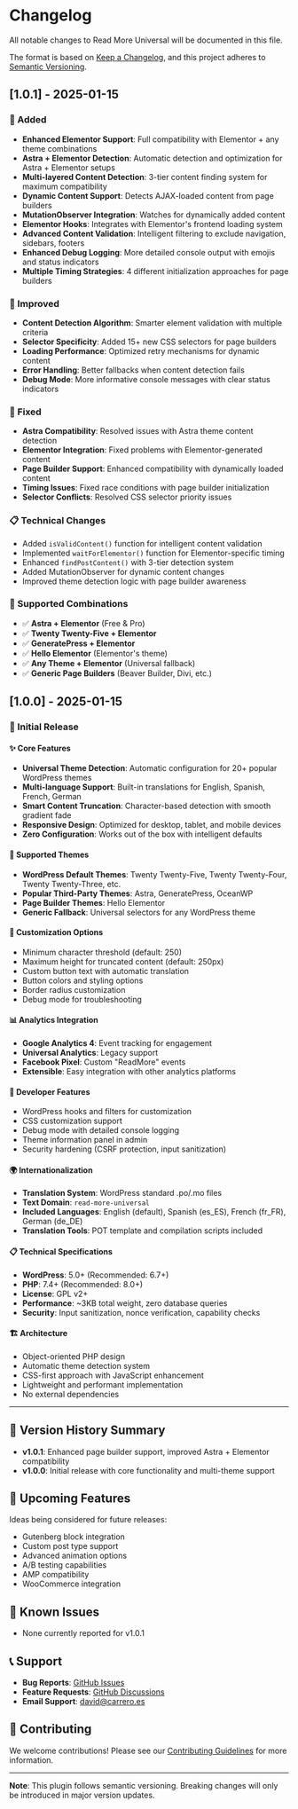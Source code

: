 # Changelog

All notable changes to Read More Universal will be documented in this file.

The format is based on [Keep a Changelog](https://keepachangelog.com/en/1.0.0/),
and this project adheres to [Semantic Versioning](https://semver.org/spec/v2.0.0.html).

## [1.0.1] - 2025-01-15

### 🚀 Added
- **Enhanced Elementor Support**: Full compatibility with Elementor + any theme combinations
- **Astra + Elementor Detection**: Automatic detection and optimization for Astra + Elementor setups
- **Multi-layered Content Detection**: 3-tier content finding system for maximum compatibility
- **Dynamic Content Support**: Detects AJAX-loaded content from page builders
- **MutationObserver Integration**: Watches for dynamically added content
- **Elementor Hooks**: Integrates with Elementor's frontend loading system
- **Advanced Content Validation**: Intelligent filtering to exclude navigation, sidebars, footers
- **Enhanced Debug Logging**: More detailed console output with emojis and status indicators
- **Multiple Timing Strategies**: 4 different initialization approaches for page builders

### 🔧 Improved
- **Content Detection Algorithm**: Smarter element validation with multiple criteria
- **Selector Specificity**: Added 15+ new CSS selectors for page builders
- **Loading Performance**: Optimized retry mechanisms for dynamic content
- **Error Handling**: Better fallbacks when content detection fails
- **Debug Mode**: More informative console messages with clear status indicators

### 🐛 Fixed
- **Astra Compatibility**: Resolved issues with Astra theme content detection
- **Elementor Integration**: Fixed problems with Elementor-generated content
- **Page Builder Support**: Enhanced compatibility with dynamically loaded content
- **Timing Issues**: Fixed race conditions with page builder initialization
- **Selector Conflicts**: Resolved CSS selector priority issues

### 📋 Technical Changes
- Added `isValidContent()` function for intelligent content validation
- Implemented `waitForElementor()` function for Elementor-specific timing
- Enhanced `findPostContent()` with 3-tier detection system
- Added MutationObserver for dynamic content changes
- Improved theme detection logic with page builder awareness

### 🎯 Supported Combinations
- ✅ **Astra + Elementor** (Free & Pro)
- ✅ **Twenty Twenty-Five + Elementor**
- ✅ **GeneratePress + Elementor**
- ✅ **Hello Elementor** (Elementor's theme)
- ✅ **Any Theme + Elementor** (Universal fallback)
- ✅ **Generic Page Builders** (Beaver Builder, Divi, etc.)

## [1.0.0] - 2025-01-15

### 🎉 Initial Release

#### ✨ Core Features
- **Universal Theme Detection**: Automatic configuration for 20+ popular WordPress themes
- **Multi-language Support**: Built-in translations for English, Spanish, French, German
- **Smart Content Truncation**: Character-based detection with smooth gradient fade
- **Responsive Design**: Optimized for desktop, tablet, and mobile devices
- **Zero Configuration**: Works out of the box with intelligent defaults

#### 🎯 Supported Themes
- **WordPress Default Themes**: Twenty Twenty-Five, Twenty Twenty-Four, Twenty Twenty-Three, etc.
- **Popular Third-Party Themes**: Astra, GeneratePress, OceanWP
- **Page Builder Themes**: Hello Elementor
- **Generic Fallback**: Universal selectors for any WordPress theme

#### 🎨 Customization Options
- Minimum character threshold (default: 250)
- Maximum height for truncated content (default: 250px)
- Custom button text with automatic translation
- Button colors and styling options
- Border radius customization
- Debug mode for troubleshooting

#### 📊 Analytics Integration
- **Google Analytics 4**: Event tracking for engagement
- **Universal Analytics**: Legacy support
- **Facebook Pixel**: Custom "ReadMore" events
- **Extensible**: Easy integration with other analytics platforms

#### 🔧 Developer Features
- WordPress hooks and filters for customization
- CSS customization support
- Debug mode with detailed console logging
- Theme information panel in admin
- Security hardening (CSRF protection, input sanitization)

#### 🌍 Internationalization
- **Translation System**: WordPress standard .po/.mo files
- **Text Domain**: `read-more-universal`
- **Included Languages**: English (default), Spanish (es_ES), French (fr_FR), German (de_DE)
- **Translation Tools**: POT template and compilation scripts included

#### 📋 Technical Specifications
- **WordPress**: 5.0+ (Recommended: 6.7+)
- **PHP**: 7.4+ (Recommended: 8.0+)
- **License**: GPL v2+
- **Performance**: ~3KB total weight, zero database queries
- **Security**: Input sanitization, nonce verification, capability checks

#### 🏗️ Architecture
- Object-oriented PHP design
- Automatic theme detection system
- CSS-first approach with JavaScript enhancement
- Lightweight and performant implementation
- No external dependencies

---

## 📝 Version History Summary

- **v1.0.1**: Enhanced page builder support, improved Astra + Elementor compatibility
- **v1.0.0**: Initial release with core functionality and multi-theme support

## 🔮 Upcoming Features

Ideas being considered for future releases:

- Gutenberg block integration
- Custom post type support
- Advanced animation options
- A/B testing capabilities
- AMP compatibility
- WooCommerce integration

## 🐛 Known Issues

- None currently reported for v1.0.1

## 📞 Support

- **Bug Reports**: [GitHub Issues](https://github.com/dcarrero/read-more-universal/issues)
- **Feature Requests**: [GitHub Discussions](https://github.com/dcarrero/read-more-universal/discussions)
- **Email Support**: david@carrero.es

## 🤝 Contributing

We welcome contributions! Please see our [Contributing Guidelines](CONTRIBUTING.md) for more information.

---

**Note**: This plugin follows semantic versioning. Breaking changes will only be introduced in major version updates.
